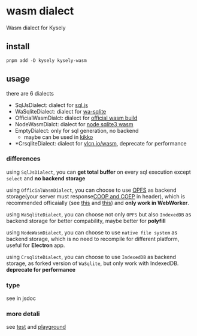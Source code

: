# wasm dialect

Wasm dialect for Kysely

## install

```shell
pnpm add -D kysely kysely-wasm
```

## usage

there are 6 dialects

- SqlJsDialect: dialect for [sql.js](https://github.com/sql-js/sql.js)
- WaSqliteDialect: dialect for [wa-sqlite](https://github.com/rhashimoto/wa-sqlite)
- OfficialWasmDialct: dialect for [official wasm build](https://sqlite.org/wasm/doc/trunk/index.md)
- NodeWasmDialct: dialect for [node sqlite3 wasm](https://github.com/tndrle/node-sqlite3-wasm)
- EmptyDialect: only for sql generation, no backend
  - maybe can be used in [kikko](https://github.com/kikko-land/kikko)
- *CrsqliteDialect: dialect for [vlcn.io/wasm](https://vlcn.io/js/wasm), deprecate for performance

### differences

using `SqlJsDialect`, you can **get total buffer** on every sql execution except `select` and **no backend storage**


using `OfficialWasmDialect`, you can choose to use [OPFS](https://developer.mozilla.org/en-US/docs/Web/API/File_System_Access_API#origin_private_file_system) as backend storage(your server must response[COOP and COEP](https://sqlite.org/wasm/doc/trunk/persistence.md#coop-coep) in header), which is recommended officaially (see [this](https://sqlite.org/forum/forumpost/59097f57cbe647a2d1950fab93e7ab82dd24c1e384d38b90ec1e2f03a2a4e580) and [this](https://sqlite.org/forum/forumpost/8f50dc99149a6cedade784595238f45aa912144fae81821d5f9db31965f754dd)) and **only work in WebWorker**.

using `WaSqliteDialect`, you can choose not only `OPFS` but also `IndexedDB` as backend storage for better compability, maybe better for **polyfill**

using `NodeWasmDialect`, you can choose to use `native file system` as backend storage, which is no need to recompile for different platform, useful for **Electron** app.

using `CrsqliteDialect`, you can choose to use `IndexedDB` as backend storage, as forked version of `WaSqlite`, but only work with IndexedDB. **deprecate for performance**

### type

see in jsdoc

### more detali

see [test](../../test/dialect-wasm.test.ts) and [playground](../../playground/src/modules)
